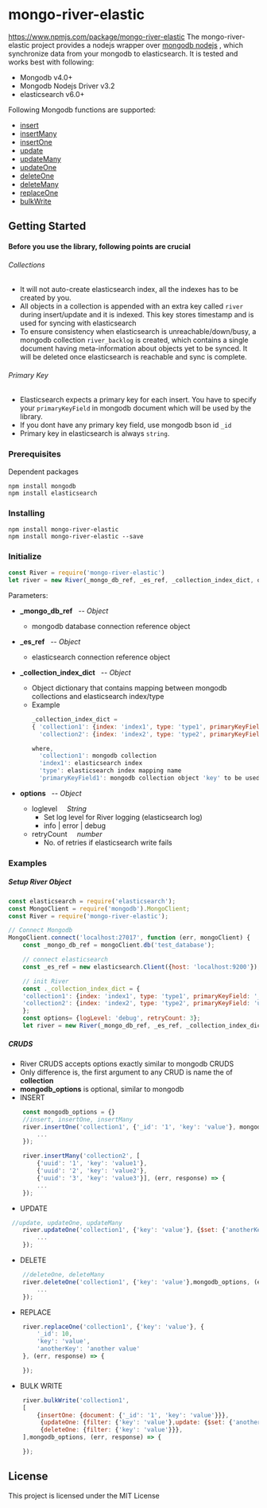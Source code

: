 # mongo-river-elastic
https://www.npmjs.com/package/mongo-river-elastic
The mongo-river-elastic project provides a nodejs wrapper over [mongodb nodejs](http://mongodb.github.io/node-mongodb-native/3.2/) , which synchronize data from your mongodb to elasticsearch.
It is tested and works best with following:
* Mongodb v4.0+
* Mongodb Nodejs Driver v3.2
* elasticsearch v6.0+

Following Mongodb functions are supported:
* [insert](http://mongodb.github.io/node-mongodb-native/3.1/api/Collection.html#insert)
* [insertMany](http://mongodb.github.io/node-mongodb-native/3.1/api/Collection.html#insertMany)
* [insertOne](http://mongodb.github.io/node-mongodb-native/3.1/api/Collection.html#insertOne)
* [update](http://mongodb.github.io/node-mongodb-native/3.1/api/Collection.html#update)
* [updateMany](http://mongodb.github.io/node-mongodb-native/3.1/api/Collection.html#updateMany)
* [updateOne](http://mongodb.github.io/node-mongodb-native/3.1/api/Collection.html#updateOne)
* [deleteOne](http://mongodb.github.io/node-mongodb-native/3.1/api/Collection.html#deleteOne)
* [deleteMany](http://mongodb.github.io/node-mongodb-native/3.1/api/Collection.html#deleteMany)
* [replaceOne](http://mongodb.github.io/node-mongodb-native/3.1/api/Collection.html#replaceOne)
* [bulkWrite](http://mongodb.github.io/node-mongodb-native/3.1/api/Collection.html#bulkWrite)

## Getting Started

#### Before you use the library, following points are crucial
###### Collections
* It will not auto-create elasticsearch index, all the indexes has to be created by you.
* All objects in a collection is appended with an extra key called ```river``` during insert/update and it is indexed. This key stores timestamp and is used for syncing with elasticsearch
* To ensure consistency when elasticsearch is unreachable/down/busy, a mongodb collection ```river_backlog``` is created, which contains a single document having meta-information about objects yet to be synced. It will be deleted once elasticsearch is reachable and sync is complete.
###### Primary Key
* Elasticsearch expects a primary key for each insert. You have to specify your ```primaryKeyField``` in mongodb document which will be used by the library.
* If you dont have any primary key field, use mongodb bson id ```_id```
* Primary key in elasticsearch is always ```string```.

### Prerequisites

Dependent packages

```
npm install mongodb
npm install elasticsearch
```

### Installing

```
npm install mongo-river-elastic
npm install mongo-river-elastic --save
```

### Initialize

```javascript
const River = require('mongo-river-elastic')
let river = new River(_mongo_db_ref, _es_ref, _collection_index_dict, options)
```
Parameters:
* **_mongo_db_ref** &nbsp; --  *Object*

    * mongodb database connection reference object
* **_es_ref** &nbsp; -- *Object*
    * elasticsearch connection reference object
* **_collection_index_dict** &nbsp; --  *Object*
    * Object dictionary that contains mapping between mongodb collections and elasticsearch index/type
    * Example
        ```javascript
        _collection_index_dict =
        { 'collection1': {index: 'index1', type: 'type1', primaryKeyField: 'primaryKeyField1'},
          'collection2': {index: 'index2', type: 'type2', primaryKeyField: 'primaryKeyField2'}}

        where,
          'collection1': mongodb collection
          'index1': elasticsearch index
          'type': elasticsearch index mapping name
          'primaryKeyField1': mongodb collection object 'key' to be used as primary key in elasticsearch
        ```

* **options** &nbsp; -- *Object*
    * loglevel &nbsp; &nbsp;  *String*
        * Set log level for River logging (elasticsearch log)
        * info | error | debug
    * retryCount  &nbsp; &nbsp;  *number*
        * No. of retries if elasticsearch write fails

### Examples
##### Setup River Object

```javascript
const elasticsearch = require('elasticsearch');
const MongoClient = require('mongodb').MongoClient;
const River = require('mongo-river-elastic');

// Connect Mongodb
MongoClient.connect('localhost:27017', function (err, mongoClient) {
    const _mongo_db_ref = mongoClient.db('test_database');

    // connect elasticsearch
    const _es_ref = new elasticsearch.Client({host: 'localhost:9200'});

    // init River
    const ._collection_index_dict = {
    'collection1': {index: 'index1', type: 'type1', primaryKeyField: '_id'},
    'collection2': {index: 'index2', type: 'type2', primaryKeyField: 'uuid'}
    };
    const options= {logLevel: 'debug', retryCount: 3};
    let river = new River(_mongo_db_ref, _es_ref, _collection_index_dict, options);
```

##### CRUDS
* River CRUDS accepts options exactly similar to mongodb CRUDS
* Only difference is, the first argument to any CRUD is name the of **collection**
* **mongodb_options** is optional, similar to mongodb
* INSERT
```javascript
    const mongodb_options = {}
    //insert, insertOne, insertMany
    river.insertOne('collection1', {'_id': '1', 'key': 'value'}, mongodb_options, (err, response) => {
        ...
    });

    river.insertMany('collection2', [
        {'uuid': '1', 'key': 'value1'},
        {'uuid': '2', 'key': 'value2'},
        {'uuid': '3', 'key': 'value3'}], (err, response) => {
        ...
    });
```
* UPDATE
```javascript
 //update, updateOne, updateMany
    river.updateOne('collection1', {'key': 'value'}, {$set: {'anotherKey': 'anotherValue'}}, mongodb_options, (err, response) => {
        ...
    });
```
* DELETE
```javascript
    //deleteOne, deleteMany
    river.deleteOne('collection1', {'key': 'value'},mongodb_options, (err, response) => {
        ...
    });
```
* REPLACE
```javascript
    river.replaceOne('collection1', {'key': 'value'}, {
        '_id': 10,
        'key': 'value',
        'anotherKey': 'another value'
    }, (err, response) => {

    });
```
* BULK WRITE
```javascript
    river.bulkWrite('collection1',
    [
        {insertOne: {document: {'_id': '1', 'key': 'value'}}},
         {updateOne: {filter: {'key': 'value'},update: {$set: {'anotherKey': 'anotherValue'}},upsert: true}},
         {deleteOne: {filter: {'key': 'value'}}},
    ],mongodb_options, (err, response) => {

    });
```


## License
This project is licensed under the MIT License